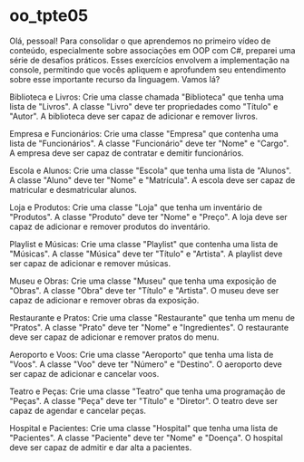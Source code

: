 # oo_tpte05

Olá, pessoal! Para consolidar o que aprendemos no primeiro vídeo de conteúdo, especialmente sobre associações em OOP com C#, preparei uma série de desafios práticos. Esses exercícios envolvem a implementação na console, permitindo que vocês apliquem e aprofundem seu entendimento sobre esse importante recurso da linguagem. Vamos lá?

Biblioteca e Livros: Crie uma classe chamada "Biblioteca" que tenha uma lista de "Livros". A classe "Livro" deve ter propriedades como "Título" e "Autor". A biblioteca deve ser capaz de adicionar e remover livros.

Empresa e Funcionários: Crie uma classe "Empresa" que contenha uma lista de "Funcionários". A classe "Funcionário" deve ter "Nome" e "Cargo". A empresa deve ser capaz de contratar e demitir funcionários.

Escola e Alunos: Crie uma classe "Escola" que tenha uma lista de "Alunos". A classe "Aluno" deve ter "Nome" e "Matrícula". A escola deve ser capaz de matricular e desmatricular alunos.

Loja e Produtos: Crie uma classe "Loja" que tenha um inventário de "Produtos". A classe "Produto" deve ter "Nome" e "Preço". A loja deve ser capaz de adicionar e remover produtos do inventário.

Playlist e Músicas: Crie uma classe "Playlist" que contenha uma lista de "Músicas". A classe "Música" deve ter "Título" e "Artista". A playlist deve ser capaz de adicionar e remover músicas.

Museu e Obras: Crie uma classe "Museu" que tenha uma exposição de "Obras". A classe "Obra" deve ter "Título" e "Artista". O museu deve ser capaz de adicionar e remover obras da exposição.

Restaurante e Pratos: Crie uma classe "Restaurante" que tenha um menu de "Pratos". A classe "Prato" deve ter "Nome" e "Ingredientes". O restaurante deve ser capaz de adicionar e remover pratos do menu.

Aeroporto e Voos: Crie uma classe "Aeroporto" que tenha uma lista de "Voos". A classe "Voo" deve ter "Número" e "Destino". O aeroporto deve ser capaz de adicionar e cancelar voos.

Teatro e Peças: Crie uma classe "Teatro" que tenha uma programação de "Peças". A classe "Peça" deve ter "Título" e "Diretor". O teatro deve ser capaz de agendar e cancelar peças.

Hospital e Pacientes: Crie uma classe "Hospital" que tenha uma lista de "Pacientes". A classe "Paciente" deve ter "Nome" e "Doença". O hospital deve ser capaz de admitir e dar alta a pacientes.

